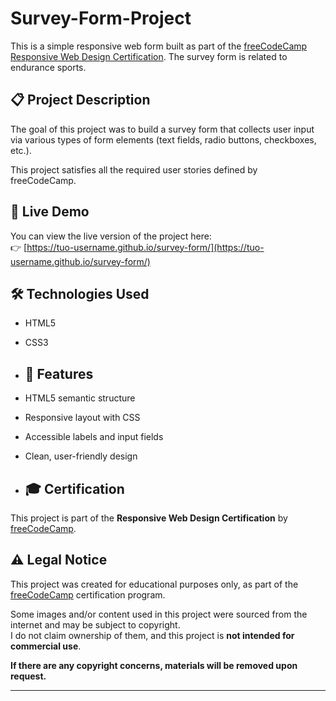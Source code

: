 # Survey-Form-Project
This is a simple responsive web form built as part of the [freeCodeCamp Responsive Web Design Certification](https://www.freecodecamp.org/learn/2022/responsive-web-design/). The survey form is related to endurance sports.

## 📋 Project Description
The goal of this project was to build a survey form that collects user input via various types of form elements (text fields, radio buttons, checkboxes, etc.).

This project satisfies all the required user stories defined by freeCodeCamp.

## 🔗 Live Demo

You can view the live version of the project here:  
👉 [https://tuo-username.github.io/survey-form/](https://tuo-username.github.io/survey-form/)

## 🛠️ Technologies Used

- HTML5
- CSS3

- ## 🚀 Features

- HTML5 semantic structure
- Responsive layout with CSS
- Accessible labels and input fields
- Clean, user-friendly design

- ## 🎓 Certification

This project is part of the **Responsive Web Design Certification** by [freeCodeCamp](https://www.freecodecamp.org/).


## ⚠️ Legal Notice

This project was created for educational purposes only, as part of the [freeCodeCamp](https://www.freecodecamp.org/) certification program.

Some images and/or content used in this project were sourced from the internet and may be subject to copyright.  
I do not claim ownership of them, and this project is **not intended for commercial use**.

**If there are any copyright concerns, materials will be removed upon request.**

---
